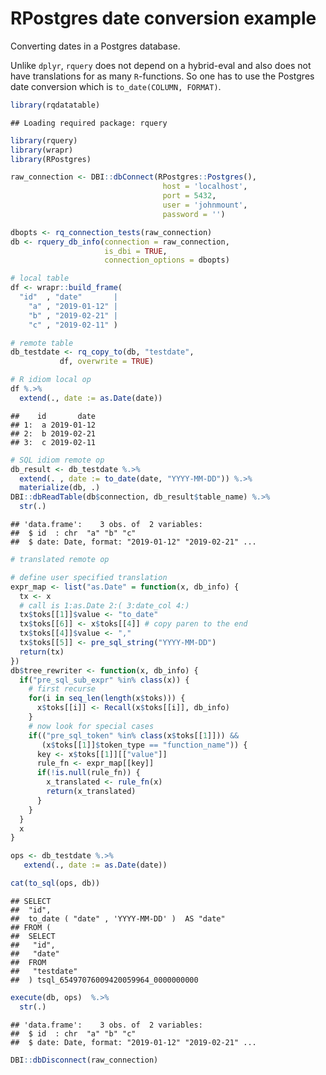 RPostgres date conversion example
================

Converting dates in a Postgres database.

Unlike `dplyr`, `rquery` does not depend on a hybrid-eval and also does
not have translations for as many `R`-functions. So one has to use the
Postgres date conversion which is `to_date(COLUMN, FORMAT)`.

``` r
library(rqdatatable)
```

    ## Loading required package: rquery

``` r
library(rquery)
library(wrapr)
library(RPostgres)

raw_connection <- DBI::dbConnect(RPostgres::Postgres(),
                                  host = 'localhost',
                                  port = 5432,
                                  user = 'johnmount',
                                  password = '')

dbopts <- rq_connection_tests(raw_connection)
db <- rquery_db_info(connection = raw_connection,
                     is_dbi = TRUE,
                     connection_options = dbopts)

# local table
df <- wrapr::build_frame(
  "id"  , "date"       |
    "a" , "2019-01-12" |
    "b" , "2019-02-21" |
    "c" , "2019-02-11" )

# remote table
db_testdate <- rq_copy_to(db, "testdate",
           df, overwrite = TRUE)

# R idiom local op
df %.>%
  extend(., date := as.Date(date))
```

    ##    id       date
    ## 1:  a 2019-01-12
    ## 2:  b 2019-02-21
    ## 3:  c 2019-02-11

``` r
# SQL idiom remote op
db_result <- db_testdate %.>%
  extend(. , date := to_date(date, "YYYY-MM-DD")) %.>%
  materialize(db, .)
DBI::dbReadTable(db$connection, db_result$table_name) %.>%
  str(.)
```

    ## 'data.frame':    3 obs. of  2 variables:
    ##  $ id  : chr  "a" "b" "c"
    ##  $ date: Date, format: "2019-01-12" "2019-02-21" ...

``` r
# translated remote op

# define user specified translation
expr_map <- list("as.Date" = function(x, db_info) {
  tx <- x
  # call is 1:as.Date 2:( 3:date_col 4:)
  tx$toks[[1]]$value <- "to_date"
  tx$toks[[6]] <- x$toks[[4]] # copy paren to the end
  tx$toks[[4]]$value <- ","
  tx$toks[[5]] <- pre_sql_string("YYYY-MM-DD")
  return(tx)
})
db$tree_rewriter <- function(x, db_info) {
  if("pre_sql_sub_expr" %in% class(x)) {
    # first recurse
    for(i in seq_len(length(x$toks))) {
      x$toks[[i]] <- Recall(x$toks[[i]], db_info)
    }
    # now look for special cases
    if(("pre_sql_token" %in% class(x$toks[[1]])) &&
       (x$toks[[1]]$token_type == "function_name")) {
      key <- x$toks[[1]][["value"]]
      rule_fn <- expr_map[[key]]
      if(!is.null(rule_fn)) {
        x_translated <- rule_fn(x)
        return(x_translated)
      }
    }
  }
  x
}

ops <- db_testdate %.>%
   extend(., date := as.Date(date))

cat(to_sql(ops, db))
```

    ## SELECT
    ##  "id",
    ##  to_date ( "date" , 'YYYY-MM-DD' )  AS "date"
    ## FROM (
    ##  SELECT
    ##   "id",
    ##   "date"
    ##  FROM
    ##   "testdate"
    ##  ) tsql_65497076009420059964_0000000000

``` r
execute(db, ops)  %.>%
  str(.)
```

    ## 'data.frame':    3 obs. of  2 variables:
    ##  $ id  : chr  "a" "b" "c"
    ##  $ date: Date, format: "2019-01-12" "2019-02-21" ...

``` r
DBI::dbDisconnect(raw_connection)
```
